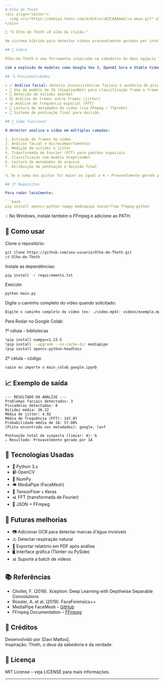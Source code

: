 ```yaml
---
# Olho de Thoth
<div align="center">
  <img src="https://media1.tenor.com/m/DvFsvcuRZC0AAAAd/ra-amun.gif" alt="Olho-de-thoth" height='300px' width='400px'>
</div>

🧠 "O Olho de Thoth vê além da ilusão."

Um sistema híbrido para detectar vídeos provavelmente gerados por inteligência artificial — usando análise visual, aprendizado de máquina e metadados.

## 🌟 Sobre

Olho-de-Thoth é uma ferramenta inspirada na sabedoria do deus egípcio Thoth, capaz de "ver" se um vídeo foi criado por IA ou gravado na vida real. Ele usa técnicas avançadas de visão computacional, modelos pré-treinados (como XceptionNet), análise de artefatos visuais e leitura de metadados para identificar pistas sutis de vídeos sintéticos.

Com a explosão de modelos como Google Veo 3, OpenAI Sora e Stable Video Diffusion, torna-se essencial ter sistemas capazes de distinguir o real do falso. O Olho-de-Thoth nasce dessa necessidade: ser o olho que enxerga a verdade por trás da tecnologia.

## 🔍 Funcionalidades

- ✅ Análise facial: detecta inconsistências faciais e ausência de piscadelas
- 🤖 Uso de modelo de IA (XceptionNet) para classificação frame a frame
- 📸 Detecção de nitidez anormal
- 🎞️ Análise de tremor entre frames (jitter)
- 📊 Análise de frequência espacial (FFT)
- 📄 Leitura de metadados do vídeo (via FFmpeg / ffprobe)
- 🧮 Sistema de pontuação final para decisão

## 🧪 Como funciona?

O detector analisa o vídeo em múltiplas camadas:

1. Extração de frames do vídeo
2. Análise facial e microcomportamentos
3. Medição de nitidez e jitter
4. Transformada de Fourier (FFT) para padrões espaciais
5. Classificação com modelo XceptionNet
6. Leitura de metadados do arquivo
7. Atribuição de pontuação e decisão final

🔍 Se a soma das pistas for maior ou igual a 4 → Provavelmente gerado por IA

## 📦 Requisitos

Para rodar localmente:

```bash
pip install opencv-python numpy mediapipe tensorflow ffmpeg-python
```

💡 No Windows, instale também o FFmpeg e adicione ao PATH.

## 🚀 Como usar

Clone o repositório:

```bash
git clone https://github.com/seu-usuario/Olho-de-Thoth.git 
cd Olho-de-Thoth
```

Instale as dependências:

```bash
pip install -r requirements.txt
```

Execute:

```bash
python main.py
```

Digite o caminho completo do vídeo quando solicitado:

```bash
Digite o caminho completo do vídeo (ex: ./video.mp4): videos/exemplo.mp4
```

Para Rodar no Google Colab:

1º célula - bibliotecas
```bash
!pip install numpy==1.23.5
!pip install --upgrade --no-cache-dir mediapipe
!pip install opencv-python-headless
```

2º célula - código
```bash
copie ou importe o main_colab_google.ipynb
```


## 📈 Exemplo de saída

```
--- RESULTADO DA ANÁLISE ---
Problemas faciais detectados: 3
Piscadelas detectadas: 0
Nitidez média: 26.32
Média de jitter: 4.92
Média de frequência (FFT): 147.07
Probabilidade média de IA: 57.00%
[Pista encontrada nos metadados]: google, lavf

Pontuação total de suspeita (limiar: 4): 6
⚠️ Resultado: Provavelmente gerado por IA
```

## 🧬 Tecnologias Usadas

- 🐍 Python 3.x
- 📹 OpenCV
- 🧮 NumPy
- 👁️ MediaPipe (FaceMesh)
- 🤖 TensorFlow + Keras
- 📊 FFT (transformada de Fourier)
- 📝 JSON + FFmpeg

## 🧩 Futuras melhorias

- 📷 Adicionar OCR para detectar marcas d'água invisíveis
- 🫁 Detectar respiração natural
- 📁 Exportar relatório em PDF após análise
- 🖥️ Interface gráfica (Tkinter ou PySide)
- 📊 Suporte a batch de vídeos

## 📚 Referências

- Chollet, F. (2016). Xception: Deep Learning with Depthwise Separable Convolutions
- Rossler, A. et al. (2019). FaceForensics++
- MediaPipe FaceMesh – [GitHub](https://github.com/google/mediapipe)
- FFmpeg Documentation – [FFmpeg](https://ffmpeg.org/)

## 🙏 Créditos

Desenvolvido por [Davi Mattos].  
Inspiração: Thoth, o deus da sabedoria e da verdade.

## 📌 Licença

MIT License – veja LICENSE para mais informações.

---
```

